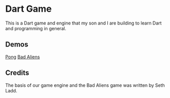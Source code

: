 Dart Game
=========

This is a Dart game and engine that my son and I are building to learn Dart and programming in general.

Demos
-----

[Pong](http://ejsmith.github.com/DartGame/Pong/index.html)
[Bad Aliens](http://ejsmith.github.com/DartGame/BadAliens/index.html)

Credits
-------

The basis of our game engine and the Bad Aliens game was written by Seth Ladd.